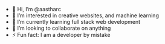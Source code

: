 - 👋 Hi, I’m @aastharc
- 👀 I’m interested in creative websites, and machine learning
- 🌱 I’m currently learning full stack web development
- 💞️ I’m looking to collaborate on anything
- ⚡ Fun fact: I am a developer by mistake

<!---
aastharc/aastharc is a ✨ special ✨ repository because its `README.md` (this file) appears on your GitHub profile.
You can click the Preview link to take a look at your changes.
--->
